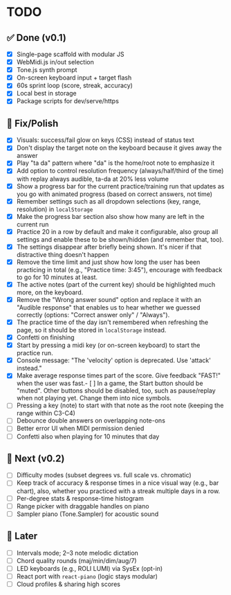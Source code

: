 # TODO

## ✅ Done (v0.1)
- [x] Single-page scaffold with modular JS
- [x] WebMidi.js in/out selection
- [x] Tone.js synth prompt
- [x] On-screen keyboard input + target flash
- [x] 60s sprint loop (score, streak, accuracy)
- [x] Local best in storage
- [x] Package scripts for dev/serve/https

## 🧰 Fix/Polish
- [x] Visuals: success/fail glow on keys (CSS) instead of status text
- [x] Don't display the target note on the keyboard because it gives away the answer
- [x] Play "ta da" pattern where "da" is the home/root note to emphasize it
- [x] Add option to control resolution frequency (always/half/third of the time) with replay always audible, ta-da at 20% less volume
- [x] Show a progress bar for the current practice/training run that updates as you go with animated progress (based on correct answers, not time)
- [x] Remember settings such as all dropdown selections (key, range, resolution) in `localStorage`
- [x] Make the progress bar section also show how many are left in the current run
- [x] Practice 20 in a row by default and make it configurable, also group all settings and enable these to be shown/hidden (and remember that, too).
- [x] The settings disappear after briefly being shown. It's nicer if that distractive thing doesn't happen
- [x] Remove the time limit and just show how long the user has been practicing in total (e.g., "Practice time: 3:45"), encourage with feedback to go for 10 minutes at least.
- [x] The active notes (part of the current key) should be highlighted much more, on the keyboard.
- [x] Remove the "Wrong answer sound" option and replace it with an "Audible response" that enables us to hear whether we guessed correctly (options: "Correct answer only" / "Always").
- [x] The practice time of the day isn't remembered when refreshing the page, so it should be stored in `localStorage` instead.
- [x] Confetti on finishing
- [x] Start by pressing a midi key (or on-screen keyboard) to start the practice run.
- [x] Console message: "The 'velocity' option is deprecated. Use 'attack' instead."
- [x] Make average response times part of the score. Give feedback "FAST!" when the user was fast.- [ ] In a game, the Start button should be "muted". Other buttons should be disabled, too, such as pause/replay when not playing yet. Change them into nice symbols. 
- [ ] Pressing a key (note) to start with that note as the root note (keeping the range within C3-C4)
- [ ] Debounce double answers on overlapping note-ons
- [ ] Better error UI when MIDI permission denied
- [ ] Confetti also when playing for 10 minutes that day

## 🎯 Next (v0.2)
- [ ] Difficulty modes (subset degrees vs. full scale vs. chromatic)
- [ ] Keep track of accuracy & response times in a nice visual way (e.g., bar chart), also, whether you practiced with a streak multiple days in a row.
- [ ] Per-degree stats & response-time histogram
- [ ] Range picker with draggable handles on piano
- [ ] Sampler piano (Tone.Sampler) for acoustic sound

## 🚀 Later
- [ ] Intervals mode; 2–3 note melodic dictation
- [ ] Chord quality rounds (maj/min/dim/aug/7)
- [ ] LED keyboards (e.g., ROLI LUMI) via SysEx (opt-in)
- [ ] React port with `react-piano` (logic stays modular)
- [ ] Cloud profiles & sharing high scores
